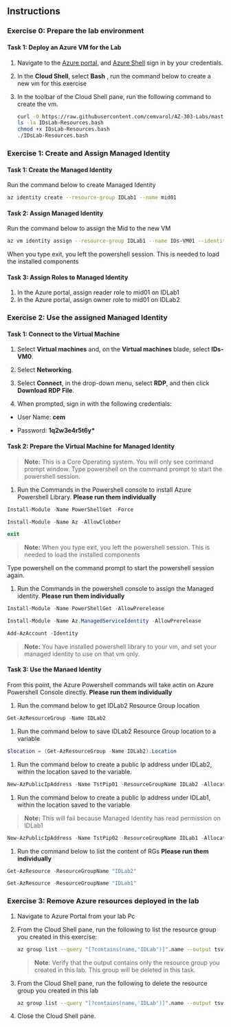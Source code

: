 ## Instructions

### Exercise 0: Prepare the lab environment


#### Task 1: Deploy an Azure VM for the Lab
1. Navigate to the [Azure portal](https://portal.azure.com), and  [Azure Shell](https://shell.azure.com)   sign in by your credentials.
1. In the **Cloud Shell**, select  **Bash** , run the command below to create a new vm for this exercise
3.	In the toolbar of the Cloud Shell pane, run the following command to create the vm.


      ```sh
      curl -O https://raw.githubusercontent.com/cemvarol/AZ-303-Labs/master/IDsLab/IDsLab-Resources.bash
      ls -la IDsLab-Resources.bash
      chmod +x IDsLab-Resources.bash
      ./IDsLab-Resources.bash
      ```
      
### Exercise 1: Create and Assign Managed Identity       
      
#### Task 1: Create the Managed Identity

Run the command below to create Managed Identity

```sh
az identity create --resource-group IDLab1 --name mid01
```

#### Task 2: Assign Managed Identity

Run the command below to assign the Mid to the new VM

```sh
az vm identity assign --resource-group IDLab1 --name IDs-VM01 --identities mid01
```


When you type exit, you left the powershell session. This is needed to load the installed components
#### Task 3: Assign Roles to Managed Identity

1.	In the Azure portal, assign reader role to mid01 on IDLab1
2.	In the Azure portal, assign owner role to mid01 on IDLab2


### Exercise 2: Use the assigned Managed Identity


#### Task 1: Connect to the Virtual Machine

1.  Select **Virtual machines** and, on the **Virtual machines** blade,
    select **IDs-VM0**.

2.  Select **Networking**.

3.  Select **Connect**, in the drop-down menu, select **RDP**, and then
    click **Download RDP File**.

4.  When prompted, sign in with the following credentials:

-   User Name: **cem**

-   Password: **1q2w3e4r5t6y\***


#### Task 2: Prepare the Virtual Machine for Managed Identity
   >**Note:** This is a Core Operating system. You will only see command prompt window. Type powershell on the command prompt to start the powershell session.

1. Run the Commands in the  Powershell console to install Azure Powershell Library. **Please run them individually**

```powershell
Install-Module -Name PowerShellGet -Force
```
```powershell
Install-Module -Name Az -AllowClobber
```
```powershell
exit
```
   >**Note:** When you type exit, you left the powershell session. This is needed to load the installed components
   
   
Type powershell on the command prompt to start the powershell session again.

1. Run the Commands in the powershell console to assign the Managed identity. **Please run them individually**

```powershell
Install-Module -Name PowerShellGet -AllowPrerelease
```

```powershell
Install-Module -Name Az.ManagedServiceIdentity -AllowPrerelease
```

```powershell
Add-AzAccount -Identity
```


>**Note:** You have installed powershell library to your vm, and set your managed identity to use on that vm only.

#### Task 3: Use the Manaed Identity

From this point, the Azure Powershell commands will take actin on Azure Powershell Console directly. **Please run them individually**

1. Run the command below to get IDLab2 Resource Group location

```powershell
Get-AzResourceGroup -Name IDLab2
```

1. Run the command below to save IDLab2 Resource Group location to a variable

```powershell
$location = (Get-AzResourceGroup -Name IDLab2).Location
```

1. Run the command below to create a public Ip address under IDLab2, within the location saved to the variable. 

```powershell
New-AzPublicIpAddress -Name TstPip01 -ResourceGroupName IDLab2 -AllocationMethod Dynamic -Location $location
```

1. Run the command below to create a public Ip address under IDLab1, within the location saved to the variable
>**Note:** This will fail because Managed Identity has read permission on IDLab1

```powershell
New-AzPublicIpAddress -Name TstPip02 -ResourceGroupName IDLab1 -AllocationMethod Dynamic -Location $location
```

1. Run the command below to list the content of RGs **Please run them individually**

```powershell
Get-AzResource -ResourceGroupName "IDLab2"
```

```powershell
Get-AzResource -ResourceGroupName "IDLab1"
```


### Exercise 3: Remove Azure resources deployed in the lab


1. Navigate to Azure Portal from your lab Pc
1. From the Cloud Shell pane, run the following to list the resource group you created in this exercise:

   ```sh
   az group list --query "[?contains(name,'IDLab')]".name --output tsv
   ```

    > **Note**: Verify that the output contains only the resource group you created in this lab. This group will be deleted in this task.

1. From the Cloud Shell pane, run the following to delete the resource group you created in this lab

   ```sh
   az group list --query "[?contains(name,'IDLab')]".name --output tsv | xargs -L1 bash -c 'az group delete --name $0 --no-wait --yes'
   ```

1. Close the Cloud Shell pane.

